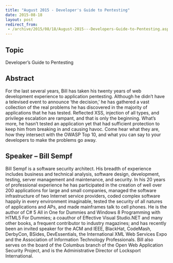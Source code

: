 ```yaml
---
title: "August 2015 - Developer's Guide to Pentesting"
date: 2015-08-18
layout: post
redirect_from:
 - /archive/2015/08/18/August-2015---Developers-Guide-to-Pentesting.aspx/index.html
---
```


## Topic

Developer’s Guide to Pentesting

## Abstract

For the last several years, Bill has taken his twenty years of web development experience to application pentesting. Although he didn’t have a televised event to announce ‘the decision,’ he has gathered a vast collection of the real problems he has discovered in the majority of applications that he has tested. Reflected XSS, injection of all types, and privilege escalation are rampant, and that is only the beginning. What’s more, he hasn’t tested an application yet that had sufficient protection to keep him from breaking in and causing havoc. Come hear what they are, how they intersect with the OWASP Top 10, and what you can say to your developers to make the problems go away.

## Speaker – Bill Sempf

Bill Sempf is a software security architect. His breadth of experience includes business and technical analysis, software design, development, testing, server management and maintenance, and security. In his 20 years of professional experience he has participated in the creation of well over 200 applications for large and small companies, managed the software infrastructure of two Internet service providers, coded complex software happily in every environment imaginable, tested the security of all natures of applications and APs, and made mainframes talk to cell phones. He is the author of C# 5 All in One for Dummies and Windows 8 Programming with HTML5 For Dummies; a coauthor of Effective Visual Studio.NET and many other books, a frequent contributor to industry magazines; and has recently been an invited speaker for the ACM and IEEE, BlackHat, CodeMash, DerbyCon, BSides, DevEssentials, the International XML Web Services Expo and the Association of Information Technology Professionals. Bill also serves on the board of the Columbus branch of the Open Web Application Security Project, and is the Administrative Director of Locksport International.